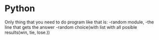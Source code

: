 # Python
Only thing that you need to do program like that is:
-random module,
-the line that gets the answer
-random choice(with list with all posible results(win, tie, lose.))
